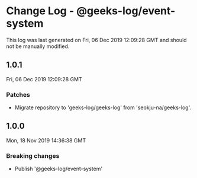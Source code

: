 # Change Log - @geeks-log/event-system

This log was last generated on Fri, 06 Dec 2019 12:09:28 GMT and should not be manually modified.

## 1.0.1
Fri, 06 Dec 2019 12:09:28 GMT

### Patches

- Migrate repository to 'geeks-log/geeks-log' from 'seokju-na/geeks-log'.

## 1.0.0
Mon, 18 Nov 2019 14:36:38 GMT

### Breaking changes

- Publish '@geeks-log/event-system'

